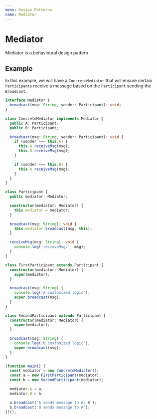 ```yaml
---
menu: Design Patterns
name: Mediator
---
```


# Mediator

Mediator is a behavioural design pattern

## Example

In this example, we will have a `ConcreteMediator` that will ensure certain `Participants` receive a message based on the `Participant` sending the `Broadcast`.

```typescript
interface Mediator {
  broadcast(msg: String, sender: Participant): void;
}

class ConcreteMediator implements Mediator {
  public A: Participant;
  public B: Participant;

  broadcast(msg: String, sender: Participant): void {
    if (sender === this.A) {
      this.A.receiveMsg(msg);
      this.B.receiveMsg(msg);
    }

    if (sender === this.B) {
      this.A.receiveMsg(msg);
    }
  }
}

class Participant {
  public mediator: Mediator;

  constructor(mediator: Mediator) {
    this.mediator = mediator;
  }

  broadcast(msg: String): void {
    this.mediator.broadcast(msg, this);
  }

  receiveMsg(msg: String): void {
    console.log('recieveMsg:', msg);
  }
}

class FirstParticipant extends Participant {
  constructor(mediator: Mediator) {
    super(mediator);
  }

  broadcast(msg: String) {
    console.log('A customized logic');
    super.broadcast(msg);
  }
}

class SecondParticipant extends Participant {
  constructor(mediator: Mediator) {
    super(mediator);
  }

  broadcast(msg: String) {
    console.log('B customized logic');
    super.broadcast(msg);
  }
}

(function main() {
  const mediator = new ConcreteMediator();
  const a = new FirstParticipant(mediator);
  const b = new SecondParticipant(mediator);

  mediator.A = a;
  mediator.B = b;

  a.broadcast('A sends message to A, B');
  b.broadcast('B sends message to A');
})();
```
